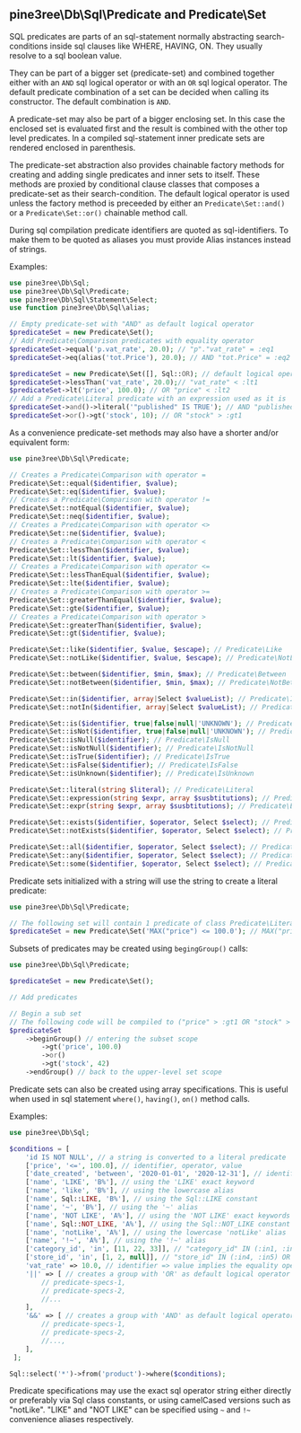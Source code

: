 ## pine3ree\Db\Sql\Predicate and Predicate\Set

SQL predicates are parts of an sql-statement normally abstracting search-conditions
inside sql clauses like WHERE, HAVING, ON. They usually resolve to a sql boolean value.

They can be part of a bigger set (predicate-set) and combined together either with
an `AND` sql logical operator or with an `OR` sql logical operator. The default
predicate combination of a set can be decided when calling its constructor. The default
combination is `AND`.

A predicate-set may also be part of a bigger enclosing set. In this case the enclosed
set is evaluated first and the result is combined with the other top level predicates.
In a compiled sql-statement inner predicate sets are rendered enclosed in parenthesis.

The predicate-set abstraction also provides chainable factory methods for creating
and adding single predicates and inner sets to itself.
These methods are proxied by conditional clause classes that composes a predicate-set
as their search-condition.
The default logical operator is used unless the factory method is preceeded by either
an `Predicate\Set::and()` or a `Predicate\Set::or()` chainable method call.

During sql compilation predicate identifiers are quoted as sql-identifiers. To make
them to be quoted as aliases you must provide Alias instances instead of strings.

Examples:

```php
use pine3ree\Db\Sql;
use pine3ree\Db\Sql\Predicate;
use pine3ree\Db\Sql\Statement\Select;
use function pine3ree\Db\Sql\alias;

// Empty predicate-set with "AND" as default logical operator
$predicateSet = new Predicate\Set();
// Add Predicate\Comparison predicates with equality operator
$predicateSet->equal('p.vat_rate', 20.0); // "p"."vat_rate" = :eq1
$predicateSet->eq(alias('tot.Price'), 20.0); // AND "tot.Price" = :eq2

$predicateSet = new Predicate\Set([], Sql::OR); // default logical operator is "OR"
$predicateSet->lessThan('vat_rate', 20.0);// "vat_rate" < :lt1
$predicateSet->lt('price', 100.0); // OR "price" < :lt2
// Add a Predicate\Literal predicate with an expression used as it is
$predicateSet->and()->literal('"published" IS TRUE'); // AND "published" IS TRUE
$predicateSet->or()->gt('stock', 10); // OR "stock" > :gt1
```

As a convenience predicate-set methods may also have a shorter and/or equivalent form:

```php
use pine3ree\Db\Sql\Predicate;

// Creates a Predicate\Comparison with operator =
Predicate\Set::equal($identifier, $value);
Predicate\Set::eq($identifier, $value);
// Creates a Predicate\Comparison with operator !=
Predicate\Set::notEqual($identifier, $value);
Predicate\Set::neq($identifier, $value);
// Creates a Predicate\Comparison with operator <>
Predicate\Set::ne($identifier, $value);
// Creates a Predicate\Comparison with operator <
Predicate\Set::lessThan($identifier, $value);
Predicate\Set::lt($identifier, $value);
// Creates a Predicate\Comparison with operator <=
Predicate\Set::lessThanEqual($identifier, $value);
Predicate\Set::lte($identifier, $value);
// Creates a Predicate\Comparison with operator >=
Predicate\Set::greaterThanEqual($identifier, $value);
Predicate\Set::gte($identifier, $value);
// Creates a Predicate\Comparison with operator >
Predicate\Set::greaterThan($identifier, $value);
Predicate\Set::gt($identifier, $value);

Predicate\Set::like($identifier, $value, $escape); // Predicate\Like
Predicate\Set::notLike($identifier, $value, $escape); // Predicate\NotLike

Predicate\Set::between($identifier, $min, $max); // Predicate\Between
Predicate\Set::notBetween($identifier, $min, $max); // Predicate\NotBetween

Predicate\Set::in($identifier, array|Select $valueList); // Predicate\In
Predicate\Set::notIn($identifier, array|Select $valueList); // Predicate\NotIn

Predicate\Set::is($identifier, true|false|null|'UNKNOWN'); // Predicate\Is
Predicate\Set::isNot($identifier, true|false|null|'UNKNOWN'); // Predicate\IsNot
Predicate\Set::isNull($identifier); // Predicate\IsNull
Predicate\Set::isNotNull($identifier); // Predicate\IsNotNull
Predicate\Set::isTrue($identifier); // Predicate\IsTrue
Predicate\Set::isFalse($identifier); // Predicate\IsFalse
Predicate\Set::isUnknown($identifier); // Predicate\IsUnknown

Predicate\Set::literal(string $literal); // Predicate\Literal
Predicate\Set::expression(string $expr, array $susbtitutions); // Predicate\Expression
Predicate\Set::expr(string $expr, array $susbtitutions); // Predicate\Expression

Predicate\Set::exists($identifier, $operator, Select $select); // Predicate\Exists
Predicate\Set::notExists($identifier, $operator, Select $select); // Predicate\NotExists

Predicate\Set::all($identifier, $operator, Select $select); // Predicate\All
Predicate\Set::any($identifier, $operator, Select $select); // Predicate\Any
Predicate\Set::some($identifier, $operator, Select $select); // Predicate\Some
```

Predicate sets initialized with a string will use the string to create a literal predicate:

```php
use pine3ree\Db\Sql\Predicate;

// The following set will contain 1 predicate of class Predicate\Literal
$predicateSet = new Predicate\Set('MAX("price") <= 100.0'); // MAX("price") <= 100.0
```

Subsets of predicates may be created using `begingGroup()` calls:

```php
use pine3ree\Db\Sql\Predicate;

$predicateSet = new Predicate\Set();

// Add predicates

// Begin a sub set
// The following code will be compiled to ("price" > :gt1 OR "stock" > :gt2)
$predicateSet
    ->beginGroup() // entering the subset scope
        ->gt('price', 100.0)
        ->or()
        ->gt('stock', 42)
    ->endGroup() // back to the upper-level set scope
```

Predicate sets can also be created using array specifications. This is useful when
used in sql statement `where()`, `having()`, `on()` method calls.

Examples:

```php
use pine3ree\Db\Sql;

$conditions = [
    'id IS NOT NULL', // a string is converted to a literal predicate
    ['price', '<=', 100.0], // identifier, operator, value
    ['date_created', 'between', '2020-01-01', '2020-12-31'], // identifier, operator, value, extra-value
    ['name', 'LIKE', 'B%'], // using the 'LIKE' exact keyword
    ['name', 'like', 'B%'], // using the lowercase alias
    ['name', Sql::LIKE, 'B%'], // using the Sql::LIKE constant
    ['name', '~', 'B%'], // using the '~' alias
    ['name', 'NOT LIKE', 'A%'], // using the 'NOT LIKE' exact keywords
    ['name', Sql::NOT_LIKE, 'A%'], // using the Sql::NOT_LIKE constant
    ['name', 'notLike', 'A%'], // using the lowercase 'notLike' alias
    ['name', '!~', 'A%'], // using the '!~' alias
    ['category_id', 'in', [11, 22, 33]], // "category_id" IN (:in1, :in2, :in3)
    ['store_id', 'in', [1, 2, null]], // "store_id" IN (:in4, :in5) OR "store_id" IS NULL
    'vat_rate' => 10.0, // identifier => value implies the equality operator
    '||' => [ // creates a group with 'OR' as default logical operator
        // predicate-specs-1,
        // predicate-specs-2,
        //...
    ],
    '&&' => [ // creates a group with 'AND' as default logical operator
        // predicate-specs-1,
        // predicate-specs-2,
        //...,
    ],
 ];

Sql::select('*')->from('product')->where($conditions);
```

Predicate specifications may use the exact sql operator string either directly or
preferably via Sql class constants, or using camelCased versions such as "notLike".
"LIKE" and "NOT LIKE" can be specified using `~` and `!~` convenience aliases
respectively.
